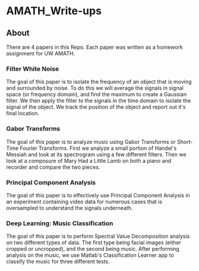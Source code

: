 # AMATH_Write-ups
## About
There are 4 papers in this Repo. Each paper was written as a homework assignment for UW AMATH.
### Filter White Noise
The goal of this paper is to isolate the frequency of an object that is moving and surrounded by noise. To do this we will average the signals in signal space (or frequency domain), and find the maximum to create a Gaussian filter. We then apply the filter to the signals in the time domain to isolate the signal of the object. We track the position of the object and report out it's final location.
### Gabor Transforms
The goal of this paper is to analyze music using Gabor Transforms or Short-Time Fourier Transforms. First we analyze a small portion of Handel's Messiah and look at its spectrogram using a few different filters. Then we look at a composure of Mary Had a Little Lamb on both a piano and recorder and compare the two pieces.
### Principal Component Analysis
The goal of this paper is to effectively use Principal Component Analysis in an experiment containing video data for numerous cases that is oversampled to understand the signals underneath. 
### Deep Learning: Music Classification
The goal of this paper is to perform Spectral Value Decomposition analysis on two  different types of data. The first type being facial images (either cropped or uncropped), and the second being music. After performing analysis on the music, we use Matlab's Classification Learner app to classify the music for three different tests.
